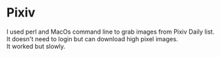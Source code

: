 # Pixiv
I used perl and MacOs command line to grab images from Pixiv Daily list.<br>
It doesn't need to login but can download high pixel images.<br>
It worked but slowly.<br>
